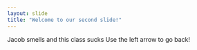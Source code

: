 ```yaml
---
layout: slide
title: "Welcome to our second slide!"
---
```

Jacob smells and this class sucks
Use the left arrow to go back!

